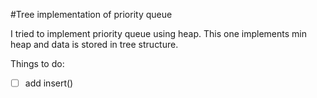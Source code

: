 #Tree implementation of priority queue

I tried to implement priority queue using heap. 
This one implements min heap and data is stored in tree structure.

Things to do:
- [ ] add insert()
